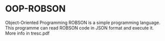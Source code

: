 # OOP-ROBSON
Object-Oriented Programming
ROBSON is a simple programming language. This programme can read ROBSON code in JSON format and execute it.
More info in tresc.pdf
